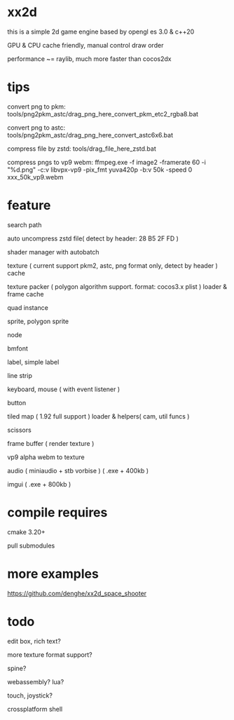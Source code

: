 # xx2d

this is a simple 2d game engine based by opengl es 3.0 & c++20

GPU & CPU cache friendly, manual control draw order

performance ~= raylib, much more faster than cocos2dx

# tips

convert png to pkm:
tools/png2pkm_astc/drag_png_here_convert_pkm_etc2_rgba8.bat

convert png to astc:
tools/png2pkm_astc/drag_png_here_convert_astc6x6.bat

compress file by zstd:
tools/drag_file_here_zstd.bat

compress pngs to vp9 webm:
ffmpeg.exe -f image2 -framerate 60 -i "%d.png" -c:v libvpx-vp9 -pix_fmt yuva420p -b:v 50k -speed 0 xxx_50k_vp9.webm


# feature

search path

auto uncompress zstd file( detect by header: 28 B5 2F FD )

shader manager with autobatch

texture ( current support pkm2, astc, png format only, detect by header ) cache

texture packer ( polygon algorithm support. format: cocos3.x plist ) loader & frame cache

quad instance

sprite, polygon sprite

node

bmfont

label, simple label

line strip

keyboard, mouse ( with event listener )

button

tiled map ( 1.92 full support ) loader & helpers( cam, util funcs )

scissors

frame buffer ( render texture )

vp9 alpha webm to texture

audio ( miniaudio + stb vorbise ) ( .exe + 400kb )

imgui ( .exe + 800kb )

# compile requires

cmake 3.20+

pull submodules

# more examples

https://github.com/denghe/xx2d_space_shooter

# todo

edit box, rich text?

more texture format support?

spine?

webassembly? lua? 

touch, joystick?

crossplatform shell
